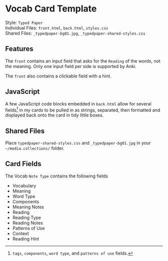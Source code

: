 # Vocab Card Template
Style: `Typed Paper`
<br> Individual Files: `front.html`, `back.html`, `styles.css` 
<br> Shared Files: `_typedpaper-bg01.jpg`, `_typedpaper-shared-styles.css`

## Features
The `front` contains an input field that asks for the `Reading` of the words, not the meaning. Only one input field per side is supported by Anki. 

The `front` also contains a clickable field with a hint.

## JavaScript
A few JavaScript code blocks embedded in `back.html` allow for several fields[^2] in my cards to be pulled in as strings, separated, then formatted and displayed back onto the card in tidy little boxes. 
[^2]:`tags`, `components`, `word type`, and `patterns of use` fields.

## Shared Files
Place `typedpaper-shared-styles.css` and `_typedpaper-bg01.jpg` in your `~/media.collections/` folder.

## Card Fields
The Vocab `Note Type` contains the following fields
- Vocabulary
- Meaning
- Word Type
- Components
- Meaning Notes
- Reading
- Reading Type
- Reading Notes
- Patterns of Use
- Context
- Reading Hint
